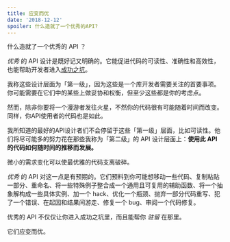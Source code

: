 ```yaml
---
title: 应变而优
date: '2018-12-12'
spoiler: 什么造就了一个优秀的API?
---
```


什么造就了一个优秀的 API ？

*优秀* 的 API 设计是既好记又明确的。它能促进代码的可读性、准确性和高效性，也能帮助开发者进入[成功之坑](https://blog.codinghorror.com/falling-into-the-pit-of-success/)。

我称这些设计层面为「第一级」，因为这些是一个库开发者需要关注的首要事项。你可能需要在它们中的某些上做妥协和权衡，但至少这些都是你的考虑点。

然而，除非你要将一个漫游者发往火星，不然你的代码很有可能随着时间而改变。同样，你API使用者的代码也是如此。

我所知道的最好的API设计者们不会停留于这些「第一级」层面，比如可读性。他们将尽可能多的努力花在那些我称为「第二级」的 API 设计层面上：**使用此 API 的代码如何随时间的推移而发展。**

微小的需求变化可以使最优雅的代码支离破碎。

*优秀* 的 API 对这一点是有预期的。它们预料到你可能想移动一些代码、复制粘贴一部分、重命名、将一些特殊例子整合成一个通用且可复用的辅助函数、将一个抽象解构成一些具体实例、加一个 hack、优化一个瓶颈、抛弃一部分代码重写、犯了一个错误、在起因和结果间游走、修复一个 bug、审阅一个代码修复。

优秀的 API 不仅仅让你进入成功之坑里，而且能帮你 *驻留* 在那里。

它们应变而优。
